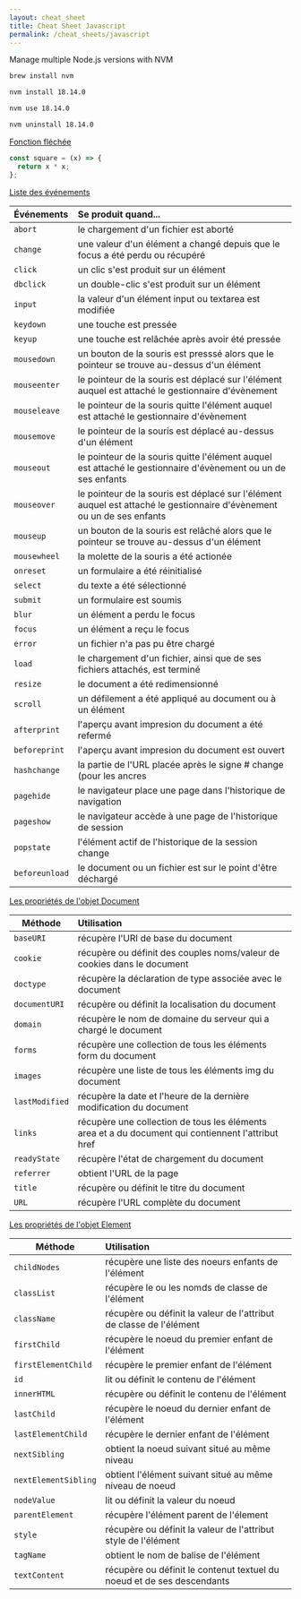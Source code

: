 ```yaml
---
layout: cheat_sheet
title: Cheat Sheet Javascript
permalink: /cheat_sheets/javascript
---
```


Manage multiple Node.js versions with NVM

```sh
brew install nvm
```

```sh
nvm install 18.14.0
```

```sh
nvm use 18.14.0
```

```sh
nvm uninstall 18.14.0
```

<u>Fonction fléchée</u>

```js
const square = (x) => {
  return x * x;
};
```

<u>Liste des événements</u>

|Événements| Se produit quand... |
|:---|:---|
|`abort`| le chargement d'un fichier est aborté|
|`change`| une valeur d'un élément a changé depuis que le focus a été perdu ou récupéré |
|`click`| un clic s'est produit sur un élément |
|`dbclick`| un double-clic s'est produit sur un élément |
|`input`| la valeur d'un élément input ou textarea est modifiée |
|`keydown`| une touche est pressée |
|`keyup`| une touche est relâchée après avoir été pressée |
|`mousedown`| un bouton de la souris est presssé alors que le pointeur se trouve au-dessus d'un élément |
|`mouseenter`| le pointeur de la souris est déplacé sur l'élément auquel est attaché le gestionnaire d'évènement |
|`mouseleave`| le pointeur de la souris quitte l'élément auquel est attaché le gestionnaire d'évènement |
|`mousemove`| le pointeur de la souris est déplacé au-dessus d'un élément |
|`mouseout`| le pointeur de la souris quitte l'élément auquel est attaché le gestionnaire d'évènement ou un de ses enfants |
|`mouseover`| le pointeur de la souris est déplacé sur l'élément auquel est attaché le gestionnaire d'évènement ou un de ses enfants |
|`mouseup`| un bouton de la souris est relâché alors que le pointeur se trouve au-dessus d'un élément |
|`mousewheel`| la molette de la souris a été actionée |
|`onreset`| un formulaire a été réinitialisé |
|`select`| du texte a été sélectionné |
|`submit`| un formulaire est soumis |
|`blur`| un élément a perdu le focus |
|`focus`| un élément a reçu le focus |
|`error`| un fichier n'a pas pu être chargé |
|`load`| le chargement d'un fichier, ainsi que de ses fichiers attachés, est terminé |
|`resize`| le document a été redimensionné |
|`scroll`| un défilement a été appliqué au document ou à un élément |
|`afterprint`| l'aperçu avant impresion du document a été refermé |
|`beforeprint`| l'aperçu avant impresion du document est ouvert |
|`hashchange`| la partie de l'URL placée après le signe # change (pour les ancres |
|`pagehide`| le navigateur place une page dans l'historique de navigation |
|`pageshow`| le navigateur accède à une page de l'historique de session |
|`popstate`| l'élément actif de l'historique de la session change |
|`beforeunload`| le document ou un fichier est sur le point d'être déchargé |


<u>Les propriétés de l'objet Document</u>

| Méthode | Utilisation |
|---|:---|
|`baseURI`| récupère l'URI de base du document |
|`cookie`| récupère ou définit des couples noms/valeur de cookies dans le document |
|`doctype`| récupère la déclaration de type associée avec le document |
|`documentURI`| récupère ou définit la localisation du document |
|`domain`| récupère le nom de domaine du serveur qui a chargé le document |
|`forms`| récupère une collection de tous les éléments form du document |
|`images`| récupère une liste de tous les éléments img du document |
|`lastModified`| récupère la date et l'heure de la dernière modification du document |
|`links`| récupère une collection de tous les éléments area et a du document qui contiennent l'attribut href |
|`readyState`| récupère l'état de chargement du document |
|`referrer`| obtient l'URL de la page |
|`title`| récupère  ou définit le titre du document |
|`URL`| récupère l'URL complète du document |

<u>Les propriétés de l'objet Element</u>

| Méthode | Utilisation |
|---|:---|
|`childNodes`| récupère une liste des noeurs enfants de l'élément |
|`classList`| récupère le ou les nomds de classe de l'élément |
|`className`| récupère ou définit la valeur de l'attribut de classe de l'élément |
|`firstChild`| récupère le noeud du premier enfant de l'élément |
|`firstElementChild`| récupère le premier enfant de l'élément |
|`id`| lit ou définit le contenu de l'élément |
|`innerHTML`| récupère ou définit le contenu de l'élément |
|`lastChild`| récupère le noeud du dernier enfant de l'élément |
|`lastElementChild`| récupère le dernier enfant de l'élément |
|`nextSibling`| obtient la noeud suivant situé au même niveau |
|`nextElementSibling`| obtient l'élément suivant situé au même niveau de noeud |
|`nodeValue`| lit ou définit la valeur du noeud |
|`parentElement`| récupère l'élément parent de l'élement |
|`style`| récupère ou définit la valeur de l'attribut style de l'élément |
|`tagName`| obtient le nom de balise de l'élément |
|`textContent`| récupère ou définit le contenut textuel du noeud et de ses descendants |
